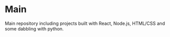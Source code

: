 # Main
Main repository including projects built with React, Node.js, HTML/CSS and some dabbling with python.
